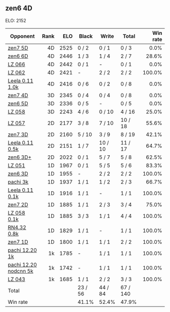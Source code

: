 ## zen6 4D ##

ELO: 2152

Opponent | Rank | ELO | Black | Write | Total | Win rate
---------|-----:|----:|-------|-------|-------|-------:
[zen7 5D](zen7%205D.md) | 4D | 2525 | 0 / 2 | 0 / 1 | 0 / 3 | 0.0%
[zen6 6D](zen6%206D.md) | 4D | 2446 | 1 / 3 | 1 / 4 | 2 / 7 | 28.6%
[LZ 066](LZ%20066.md) | 4D | 2442 | 0 / 1 | - | 0 / 1 | 0.0%
[LZ 062](LZ%20062.md) | 4D | 2421 | - | 2 / 2 | 2 / 2 | 100.0%
[Leela 0.11 1.0k](Leela%200.11%201.0k.md) | 4D | 2416 | 0 / 6 | 0 / 2 | 0 / 8 | 0.0%
[zen7 4D](zen7%204D.md) | 3D | 2345 | 0 / 4 | 0 / 4 | 0 / 8 | 0.0%
[zen6 5D](zen6%205D.md) | 3D | 2336 | 0 / 5 | - | 0 / 5 | 0.0%
[LZ 058](LZ%20058.md) | 3D | 2243 | 4 / 6 | 0 / 10 | 4 / 16 | 25.0%
[LZ 057](LZ%20057.md) | 2D | 2177 | 3 / 8 | 7 / 10 | 10 / 18 | 55.6%
[zen7 3D](zen7%203D.md) | 2D | 2160 | 5 / 10 | 3 / 9 | 8 / 19 | 42.1%
[Leela 0.11 0.5k](Leela%200.11%200.5k.md) | 2D | 2151 | 1 / 7 | 10 / 10 | 11 / 17 | 64.7%
[zen6 3D+](zen6%203D+.md) | 2D | 2022 | 0 / 1 | 5 / 7 | 5 / 8 | 62.5%
[LZ 051](LZ%20051.md) | 1D | 1967 | 0 / 1 | 5 / 5 | 5 / 6 | 83.3%
[zen6 3D](zen6%203D.md) | 1D | 1955 | - | 2 / 2 | 2 / 2 | 100.0%
[pachi 3k](pachi%203k.md) | 1D | 1937 | 1 / 1 | 1 / 2 | 2 / 3 | 66.7%
[Leela 0.11 0.1k](Leela%200.11%200.1k.md) | 1D | 1916 | 1 / 1 | - | 1 / 1 | 100.0%
[zen7 2D](zen7%202D.md) | 1D | 1885 | 1 / 1 | 2 / 3 | 3 / 4 | 75.0%
[LZ 058 0.1k](LZ%20058%200.1k.md) | 1D | 1885 | 3 / 3 | 1 / 1 | 4 / 4 | 100.0%
[RN4.32 0.8k](RN4.32%200.8k.md) | 1D | 1829 | 1 / 1 | - | 1 / 1 | 100.0%
[zen7 1D](zen7%201D.md) | 1D | 1800 | 1 / 1 | 1 / 1 | 2 / 2 | 100.0%
[pachi 12.20 1k](pachi%2012.20%201k.md) | 1k | 1785 | - | 1 / 1 | 1 / 1 | 100.0%
[pachi 12.20 nodcnn 5k](pachi%2012.20%20nodcnn%205k.md) | 1k | 1742 | - | 1 / 1 | 1 / 1 | 100.0%
[LZ 043](LZ%20043.md) | 1k | 1685 | 1 / 1 | 2 / 2 | 3 / 3 | 100.0%
Total | | | 23 / 56 | 44 / 84 | 67 / 140 | 
Win rate| | | 41.1% | 52.4% | 47.9% | 
